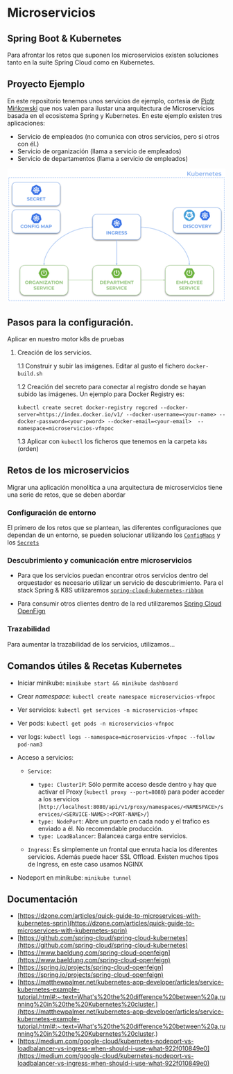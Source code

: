 # Microservicios


## Spring Boot & Kubernetes
Para afrontar los retos que suponen los microservicios existen soluciones tanto en la suite Spring Cloud como en Kubernetes.

## Proyecto Ejemplo
En este repositorio tenemos unos servicios de ejemplo, cortesía de [Piotr Mińkowski](https://github.com/piomin/sample-spring-microservices-new) que nos valen para ilustar una arquitectura de Microservicios basada en el ecosistema Spring y Kubernetes.
En este ejemplo existen tres aplicaciones:
* Servicio de empleados (no comunica con otros servicios, pero si otros con él.)
* Servicio de organización (llama a servicio de empleados)
* Servicio de departamentos (llama a servicio de empleados) 

![Esquema](/readme-sources/diagram.png?raw=true "Esquema aplicación")

## Pasos para la configuración.
Aplicar en nuestro motor k8s de pruebas

1. Creación de los servicios.

    1.1 Construir y subir las imágenes. Editar al gusto el fichero `docker-build.sh`

    1.2 Creación del secreto para conectar al registro donde se hayan subido las imágenes. Un ejemplo para Docker Registry es:
    
    ```shell script
    kubectl create secret docker-registry regcred --docker-server=https://index.docker.io/v1/ --docker-username=<your-name> --docker-password=<your-pword> --docker-email=<your-email>  --namespace=microservicios-vfnpoc
    ```
    
    1.3 Aplicar con `kubectl` los ficheros que tenemos en la carpeta `k8s` (orden)
    
    
## Retos de los microservicios

Migrar una aplicación monolítica a una arquitectura de microservicios tiene una serie de retos, que se deben abordar
        
### Configuración de entorno
El primero de los retos que se plantean, las diferentes configuraciones que dependan de un entorno, se pueden solucionar utilizando los [`ConfigMaps`](https://kubernetes.io/es/docs/concepts/configuration/configmap/) y los [`Secrets`](https://kubernetes.io/docs/concepts/configuration/secret/)

### Descubrimiento y comunicación entre microservicios
* Para que los servicios puedan encontrar otros servicios dentro del orquestador es necesario utilizar un servicio de descubrimiento. 
Para el stack Spring & K8S utilizaremos [`spring-cloud-kubernetes-ribbon`](https://cloud.spring.io/spring-cloud-static/spring-cloud-kubernetes/2.1.0.RC1/multi/multi__ribbon_discovery_in_kubernetes.html)

* Para consumir otros clientes dentro de la red utilizaremos [Spring Cloud OpenFign](https://spring.io/projects/spring-cloud-openfeign)

### Trazabilidad
Para aumentar la trazabilidad de los servicios, utilizamos...


## Comandos útiles & Recetas Kubernetes
* Iniciar minikube: `minikube start && minikube dashboard`

* Crear *namespace*: `kubectl create namespace microservicios-vfnpoc`

* Ver servicios: `kubectl get services -n microservicios-vfnpoc`

* Ver pods: `kubectl get pods -n microservicios-vfnpoc`

* ver logs: `kubectl logs --namespace=microservicios-vfnpoc --follow  pod-nam3`

* Acceso a servicios:
    
    * `Service`:
        * `type: ClusterIP`: Sólo permite acceso desde dentro y hay que activar el Proxy (`kubectl proxy --port=8080`) para poder acceder a los servicios (`http://localhost:8080/api/v1/proxy/namespaces/<NAMESPACE>/services/<SERVICE-NAME>:<PORT-NAME>/`)
        * `type: NodePort`: Abre un puerto en cada nodo y el trafico es enviado a él. No recomendable producción.
        * `type: LoadBalancer`: Balancea carga entre servicios.
    
    * `Ingress`: Es simplemente un frontal que enruta hacia los diferentes servicios. Además puede hacer SSL Offload. Existen muchos tipos de Ingress, en este caso usamos NGINX
    
* Nodeport en minikube: `minikube tunnel` 

## Documentación
* [https://dzone.com/articles/quick-guide-to-microservices-with-kubernetes-sprin](https://dzone.com/articles/quick-guide-to-microservices-with-kubernetes-sprin)
* [https://github.com/spring-cloud/spring-cloud-kubernetes](https://github.com/spring-cloud/spring-cloud-kubernetes)
* [https://www.baeldung.com/spring-cloud-openfeign](https://www.baeldung.com/spring-cloud-openfeign)
* [https://spring.io/projects/spring-cloud-openfeign](https://spring.io/projects/spring-cloud-openfeign)
* [https://matthewpalmer.net/kubernetes-app-developer/articles/service-kubernetes-example-tutorial.html#:~:text=What's%20the%20difference%20between%20a,running%20in%20the%20Kubernetes%20cluster.](https://matthewpalmer.net/kubernetes-app-developer/articles/service-kubernetes-example-tutorial.html#:~:text=What's%20the%20difference%20between%20a,running%20in%20the%20Kubernetes%20cluster.)
* [https://medium.com/google-cloud/kubernetes-nodeport-vs-loadbalancer-vs-ingress-when-should-i-use-what-922f010849e0](https://medium.com/google-cloud/kubernetes-nodeport-vs-loadbalancer-vs-ingress-when-should-i-use-what-922f010849e0)